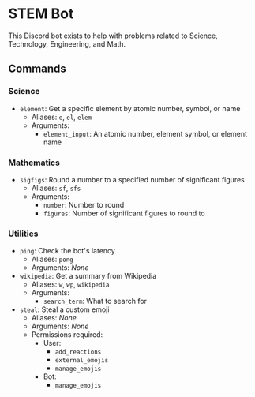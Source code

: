 # STEM Bot
This Discord bot exists to help with problems related to Science, Technology, Engineering, and Math.

## Commands
### Science
* `element`: Get a specific element by atomic number, symbol, or name
  * Aliases: `e`, `el`, `elem`
  * Arguments:
    * `element_input`: An atomic number, element symbol, or element name

### Mathematics
* `sigfigs`: Round a number to a specified number of significant figures
  * Aliases: `sf`, `sfs`
  * Arguments:
    * `number`: Number to round
    * `figures`: Number of significant figures to round to

### Utilities
* `ping`: Check the bot's latency
  * Aliases: `pong`
  * Arguments: *None*
* `wikipedia`: Get a summary from Wikipedia
  * Aliases: `w`, `wp`, `wikipedia`
  * Arguments:
    * `search_term`: What to search for
* `steal`: Steal a custom emoji
  * Aliases: *None*
  * Arguments: *None*
  * Permissions required:
    * User:
      * `add_reactions`
      * `external_emojis`
      * `manage_emojis`
    * Bot:
      * `manage_emojis`